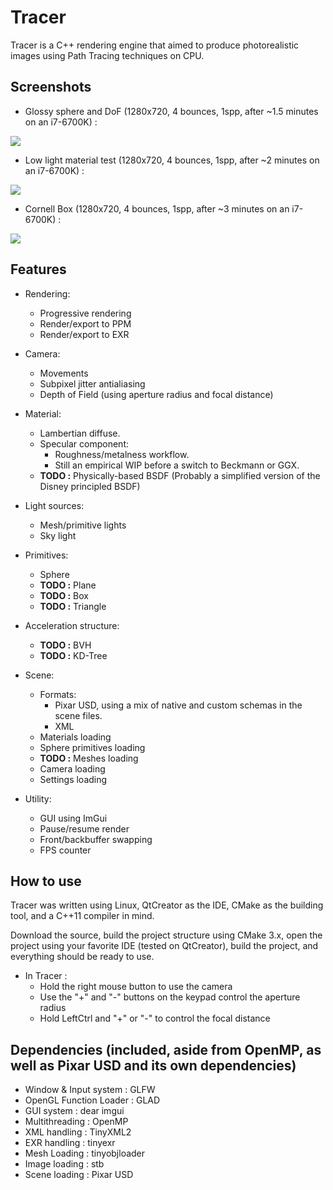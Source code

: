 Tracer
======

Tracer is a C++ rendering engine that aimed to produce photorealistic images using Path Tracing techniques on CPU.

Screenshots
------

* Glossy sphere and DoF (1280x720, 4 bounces, 1spp, after ~1.5 minutes on an i7-6700K) :

![](https://image.ibb.co/bW14U6/mono_Sphere_Do_F_720p.png)

* Low light material test (1280x720, 4 bounces, 1spp, after ~2 minutes on an i7-6700K) :

![](https://image.ibb.co/cxF9wm/material_Test_720p.png)

* Cornell Box (1280x720, 4 bounces, 1spp, after ~3 minutes on an i7-6700K) :

![](https://image.ibb.co/nD0bbm/cornell_720p.png)

Features
------

* Rendering:
    * Progressive rendering
    * Render/export to PPM
    * Render/export to EXR

* Camera:
    * Movements
    * Subpixel jitter antialiasing
    * Depth of Field (using aperture radius and focal distance)

* Material:
    * Lambertian diffuse.
    * Specular component:
        * Roughness/metalness workflow.
        * Still an empirical WIP before a switch to Beckmann or GGX.
    * **TODO :** Physically-based BSDF (Probably a simplified version of the Disney principled BSDF)

* Light sources:
    * Mesh/primitive lights
    * Sky light

* Primitives:
    * Sphere
    * **TODO :** Plane
    * **TODO :** Box
    * **TODO :** Triangle

* Acceleration structure:
    * **TODO :** BVH
    * **TODO :** KD-Tree

* Scene:
    * Formats:
        * Pixar USD, using a mix of native and custom schemas in the scene files.
        * XML
    * Materials loading
    * Sphere primitives loading
    * **TODO :** Meshes loading
    * Camera loading
    * Settings loading

* Utility:
    * GUI using ImGui
    * Pause/resume render
    * Front/backbuffer swapping
    * FPS counter

How to use
------

Tracer was written using Linux, QtCreator as the IDE, CMake as the building tool, and a C++11 compiler in mind.

Download the source, build the project structure using CMake 3.x, open the project using your favorite IDE (tested on QtCreator), build the project, and everything should be ready to use.

* In Tracer :
    * Hold the right mouse button to use the camera
    * Use the "+" and "-" buttons on the keypad control the aperture radius
    * Hold LeftCtrl and "+" or "-" to control the focal distance

Dependencies (included, aside from OpenMP, as well as Pixar USD and its own dependencies)
------

- Window & Input system : GLFW
- OpenGL Function Loader : GLAD
- GUI system : dear imgui
- Multithreading : OpenMP
- XML handling : TinyXML2
- EXR handling : tinyexr
- Mesh Loading : tinyobjloader
- Image loading : stb
- Scene loading : Pixar USD
